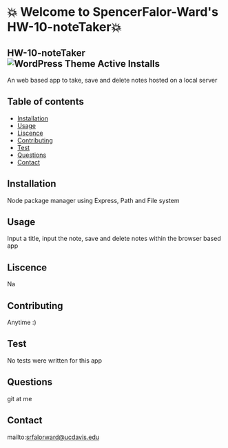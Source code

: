 # :boom: Welcome to SpencerFalor-Ward's HW-10-noteTaker:boom:


## HW-10-noteTaker ![WordPress Theme Active Installs](https://img.shields.io/wordpress/theme/installs/twentysixteen)

An web based app to take, save and delete notes hosted on a local server

## Table of contents

-   [Installation](#Installation)
-   [Usage](#Usage)
-   [Liscence](#Liscence)
-   [Contributing](#Contributing)
-   [Test](#Test)
-   [Questions](#Questions)
-   [Contact](#Contact)

## Installation

Node package manager using Express, Path and File system

## Usage

Input a title, input the note, save and delete notes within the browser based app

## Liscence

Na

## Contributing

Anytime :)

## Test

No tests were written for this app

## Questions

git at me

## Contact

mailto:srfalorward@ucdavis.edu
